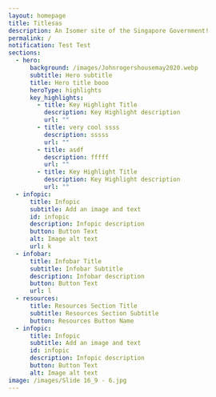 ```yaml
---
layout: homepage
title: Titlesas
description: An Isomer site of the Singapore Government!
permalink: /
notification: Test Test
sections:
  - hero:
      background: /images/Johnrogershousemay2020.webp
      subtitle: Hero subtitle
      title: Hero title booo
      heroType: highlights
      key_highlights:
        - title: Key Highlight Title
          description: Key Highlight description
          url: ""
        - title: very cool ssss
          description: sssss
          url: ""
        - title: asdf
          description: fffff
          url: ""
        - title: Key Highlight Title
          description: Key Highlight description
          url: ""
  - infopic:
      title: Infopic
      subtitle: Add an image and text
      id: infopic
      description: Infopic description
      button: Button Text
      alt: Image alt text
      url: k
  - infobar:
      title: Infobar Title
      subtitle: Infobar Subtitle
      description: Infobar description
      button: Button Text
      url: l
  - resources:
      title: Resources Section Title
      subtitle: Resources Section Subtitle
      button: Resources Button Name
  - infopic:
      title: Infopic
      subtitle: Add an image and text
      id: infopic
      description: Infopic description
      button: Button Text
      alt: Image alt text
image: /images/Slide 16_9 - 6.jpg
---
```

